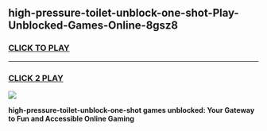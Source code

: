 
## high-pressure-toilet-unblock-one-shot-Play-Unblocked-Games-Online-8gsz8
<h3>
<a href="https://premium76.site?title=high-pressure-toilet-unblock-one-shot&ref=25A">CLICK TO PLAY</a></h3>
<hr>

<h3>
<a href="https://premium76.site?title=high-pressure-toilet-unblock-one-shot&ref=25A">CLICK 2 PLAY</a>
  
</h3>

<a href="https://premium76.site?title=high-pressure-toilet-unblock-one-shot&ref=25A"><img src="https://clearcache.store/games.png"></a>


**high-pressure-toilet-unblock-one-shot games unblocked: Your Gateway to Fun and Accessible Online Gaming**
